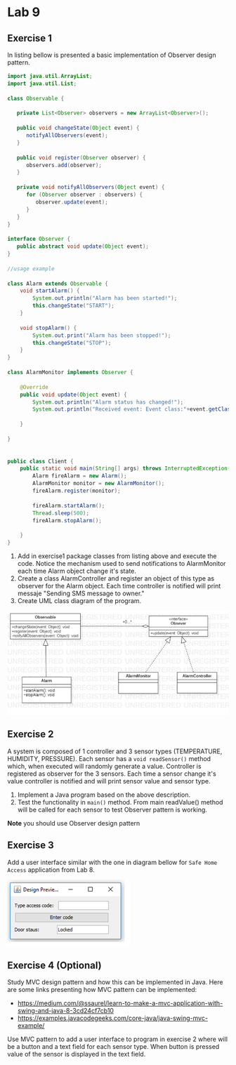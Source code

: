 # Lab 9

## Exercise 1 

In listing bellow is presented a basic implementation of Observer design pattern. 

```java
import java.util.ArrayList;
import java.util.List;
 
class Observable {
 
   private List<Observer> observers = new ArrayList<Observer>();
 
   public void changeState(Object event) {
      notifyAllObservers(event);
   }
 
   public void register(Observer observer) {
      observers.add(observer);		
   }
 
   private void notifyAllObservers(Object event) {
      for (Observer observer : observers) {
         observer.update(event);
      }
   } 	
}
 
interface Observer {
   public abstract void update(Object event);
}
 
//usage example
 
class Alarm extends Observable {
    void startAlarm() {
        System.out.println("Alarm has been started!");
        this.changeState("START");
    }
 
    void stopAlarm() {
        System.out.print("Alarm has been stopped!");
        this.changeState("STOP");
    }
}
 
class AlarmMonitor implements Observer {
 
    @Override
    public void update(Object event) {
        System.out.println("Alarm status has changed!");
        System.out.println("Received event: Event class:"+event.getClass()+":"+event.toString());
 
    }
 
}
 
 
public class Client {
    public static void main(String[] args) throws InterruptedException{
        Alarm fireAlarm = new Alarm();
        AlarmMonitor monitor = new AlarmMonitor();
        fireAlarm.register(monitor);
 
        fireAlarm.startAlarm();
        Thread.sleep(500);
        fireAlarm.stopAlarm();
 
    }
}
```

1. Add  in exercise1 package classes from listing above and execute the code. Notice the mechanism used to send notifications to AlarmMonitor each time Alarm object change it's state. 
2. Create a class AlarmController and register an object of this type as observer for the Alarm object. Each time controller is notified will print messaje "Sending SMS message to owner."
3. Create UML class diagram of the program.   

![alt text](./docs/ex1.jpg)

## Exercise 2
A system is composed of 1 controller and 3 sensor types (TEMPERATURE, HUMIDITY, PRESSURE). Each sensor has a `void readSensor()` method which, when executed will randomly generate a value. 
Controller is registered as observer for the 3 sensors. Each time a sensor change it's value controller is notified and will print sensor value and sensor type.  

1. Implement a Java program based on the above description.
2. Test the functionality in `main()` method. From main readValue() method will be called for each sensor to test Observer pattern is working.

**Note** you should use Observer design pattern  

## Exercise 3

Add a user interface similar with the one in diagram bellow for `Safe Home Access` application from Lab 8.

![alt text](./docs/door_ui.png)

## Exercise 4 (Optional)

Study MVC design pattern and how this can be implemented in Java. Here are some links presenting how MVC pattern can be implemented:
- https://medium.com/@ssaurel/learn-to-make-a-mvc-application-with-swing-and-java-8-3cd24cf7cb10 
- https://examples.javacodegeeks.com/core-java/java-swing-mvc-example/ 

Use MVC pattern to add a user interface to program in exercise 2 where will be a button and a text field for each sensor type. When button is pressed value of the sensor is displayed in the text field.
